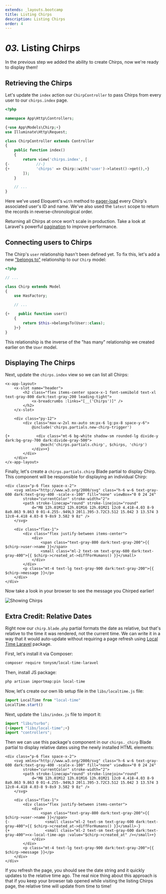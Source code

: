 ```yaml
---
extends: _layouts.bootcamp
title: Listing Chirps
description: Listing Chirps
order: 4
---
```


# *03.* Listing Chirps

In the previous step we added the ability to create Chirps, now we're ready to display them!

## Retrieving the Chirps

Let's update the `index` action our `ChirpController` to pass Chirps from every user to our `chirps.index` page.

<x-fenced-code file="app/Http/Controllers/ChirpController.php">

```php
<?php

namespace App\Http\Controllers;

{+use App\Models\Chirp;+}
use Illuminate\Http\Request;

class ChirpController extends Controller
{
    public function index()
    {
        return view('chirps.index', [
{-            //-}
{+            'chirps' => Chirp::with('user')->latest()->get(),+}
        ]);
    }

    // ...
}
```

</x-fenced-code>

Here we've used Eloquent's `with` method to [eager-load](https://laravel.com/docs/eloquent-relationships#eager-loading) every Chirp's associated user's ID and name. We've also used the `latest` scope to return the records in reverse-chronological order.

Returning all Chirps at once won't scale in production. Take a look at Laravel's powerful [pagination](https://laravel.com/docs/pagination) to improve performance.

## Connecting users to Chirps

The Chirp's `user` relationship hasn't been defined yet. To fix this, let's add a new ["belongs to"](https://laravel.com/docs/eloquent-relationships#one-to-many-inverse) relationship to our `Chirp` model:

<x-fenced-code file="app/Models/Chirp.php">

```php
<?php

// ...

class Chirp extends Model
{
    use HasFactory;

    // ...

{+    public function user()
    {
        return $this->belongsTo(User::class);
    }+}
}
```

</x-fenced-code>

This relationship is the inverse of the "has many" relationship we created earlier on the `User` model.

## Displaying The Chirps

Next, update the `chirps.index` view so we can list all Chirps:

<x-fenced-code file="resources/views/chirps/index.blade.php">

```blade
<x-app-layout>
    <x-slot name="header">
        <h2 class="flex items-center space-x-1 font-semibold text-xl text-gray-800 dark:text-gray-200 leading-tight">
            <x-breadcrumbs :links="[__('Chirps')]" />
        </h2>
    </x-slot>

    <div class="py-12">
        <div class="max-w-2xl mx-auto sm:px-6 lg:px-8 space-y-6">
            @include('chirps.partials.new-chirp-trigger')

{+            <div class="mt-6 bg-white shadow-sm rounded-lg divide-y dark:bg-gray-700 dark:divide-gray-500">
                @each('chirps.partials.chirp', $chirps, 'chirp')
            </div>+}
        </div>
    </div>
</x-app-layout>
```

</x-fenced-code>

Finally, let's create a `chirps.partials.chirp` Blade partial to display Chirp. This component will be responsible for displaying an individual Chirp:

<x-fenced-code file="resources/views/chirps/partials/chirp.blade.php" copy>

```blade
<div class="p-6 flex space-x-2">
    <svg xmlns="http://www.w3.org/2000/svg" class="h-6 w-6 text-gray-600 dark:text-gray-400 -scale-x-100" fill="none" viewBox="0 0 24 24"
        stroke="currentColor" stroke-width="2">
        <path stroke-linecap="round" stroke-linejoin="round"
            d="M8 12h.01M12 12h.01M16 12h.01M21 12c0 4.418-4.03 8-9 8a9.863 9.863 0 01-4.255-.949L3 20l1.395-3.72C3.512 15.042 3 13.574 3 12c0-4.418 4.03-8 9-8s9 3.582 9 8z" />
    </svg>

    <div class="flex-1">
        <div class="flex justify-between items-center">
            <div>
                <span class="text-gray-800 dark:text-gray-200">{{ $chirp->user->name }}</span>
                <small class="ml-2 text-sm text-gray-600 dark:text-gray-400">{{ $chirp->created_at->diffForHumans() }}</small>
            </div>
        </div>
        <p class="mt-4 text-lg text-gray-900 dark:text-gray-200">{{ $chirp->message }}</p>
    </div>
</div>
```

</x-fenced-code>

Now take a look in your browser to see the message you Chirped earlier!

![Showing Chirps](/assets/images/bootcamp/showing-chirps.png)

## Extra Credit: Relative Dates

Right now our `chirp.blade.php` partial formats the date as relative, but that's relative to the time it was rendered, not the current time. We can write it in a way that it would auto-update without requiring a page refresh using [Local Time Laravel](https://github.com/tonysm/local-time-laravel) package.

First, let's install it via Composer:

```bash
composer require tonysm/local-time-laravel
```

Then, install JS package:
```bash
php artisan importmap:pin local-time
```

Now, let's create our own lib setup file in the `libs/localtime.js` file:

<x-fenced-code file="resources/js/libs/local-time.js" copy>

```js
import LocalTime from "local-time"
LocalTime.start()
```

</x-fenced-code>

Next, update the `libs/index.js` file to import it:

<x-fenced-code file="resources/js/libs/index.js">

```js
import "libs/turbo";
{+import "libs/local-time";+}
import "controllers";
```

</x-fenced-code>

Then we can use this package's component in our `chirps._chirp` Blade partial to display relative dates using the newly installed HTML elements:

<x-fenced-code file="resources/views/chirps/partials/chirp.blade.php">

```blade
<div class="p-6 flex space-x-2">
    <svg xmlns="http://www.w3.org/2000/svg" class="h-6 w-6 text-gray-600 dark:text-gray-400 -scale-x-100" fill="none" viewBox="0 0 24 24"
        stroke="currentColor" stroke-width="2">
        <path stroke-linecap="round" stroke-linejoin="round"
            d="M8 12h.01M12 12h.01M16 12h.01M21 12c0 4.418-4.03 8-9 8a9.863 9.863 0 01-4.255-.949L3 20l1.395-3.72C3.512 15.042 3 13.574 3 12c0-4.418 4.03-8 9-8s9 3.582 9 8z" />
    </svg>

    <div class="flex-1">
        <div class="flex justify-between items-center">
            <div>
                <span class="text-gray-800 dark:text-gray-200">{{ $chirp->user->name }}</span>
{-                <small class="ml-2 text-sm text-gray-600 dark:text-gray-400">{{ $chirp->created_at->diffForHumans() }}</small>-}
{+                <small class="ml-2 text-sm text-gray-600 dark:text-gray-400"><x-local-time-ago :value="$chirp->created_at" /></small>+}
            </div>
        </div>
        <p class="mt-4 text-lg text-gray-900 dark:text-gray-200">{{ $chirp->message }}</p>
    </div>
</div>
```

</x-fenced-code>

If you refresh the page, you should see the date string and it quickly updates to the relative time ago. The real nice thing about this approach is that if you keep your browser tab opened while visiting the listing Chirps page, the relative time will update from time to time!
